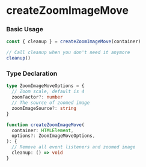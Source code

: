 # createZoomImageMove

### Basic Usage

```ts
const { cleanup } = createZoomImageMove(container)

// Call cleanup when you don't need it anymore
cleanup()
```

### Type Declaration

```ts
type ZoomImageMoveOptions = {
  // Zoom scale, default is 4
  zoomFactor?: number
  // The source of zoomed image
  zoomImageSource?: string
}

function createZoomImageMove(
  container: HTMLElement,
  options?: ZoomImageMoveOptions,
): {
  // Remove all event listeners and zoomed image
  cleanup: () => void
}
```
